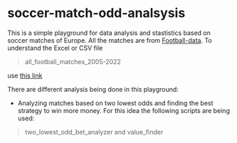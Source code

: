 # soccer-match-odd-analsysis
This is a simple playground for data analysis and stastistics based on soccer matches of Europe.
All the matches are from [Football-data](https://www.football-data.co.uk/). To understand the Excel or CSV file

> all_football_matches_2005-2022 

use [this link](https://www.football-data.co.uk/)

There are different analysis being done in this playground:
* Analyzing matches based on two lowest odds and finding the best strategy to win more money.
For this idea the following scripts are being used:
> two_lowest_odd_bet_analyzer and value_finder